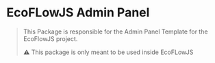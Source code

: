 # EcoFLowJS Admin Panel

> This Package is responsible for the Admin Panel Template for the EcoFlowJS project.
>
> ⚠️ This package is only meant to be used inside EcoFLowJS
